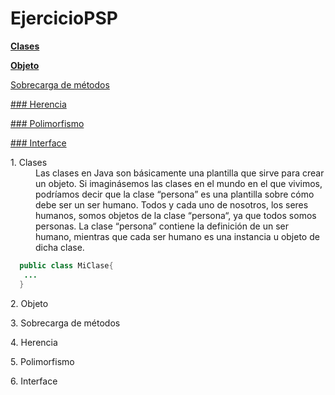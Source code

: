 # EjercicioPSP

<a href=#Clases>**Clases**</a>  

**<a href=#Objeto>Objeto</a>**  

<a href=#Sobrecarga>Sobrecarga de métodos</a>  

<a href=#Herencia>### Herencia</a>  

<a href=#Polimorfismo>### Polimorfismo</a>  

<a href=#Interface>### Interface</a>  


<dl>
  <a name=Clases><dt>1. Clases</dt></a>
  <dd>Las clases en Java son básicamente una plantilla que sirve para crear un objeto. Si imaginásemos las clases en el mundo en el que vivimos, podríamos decir que la clase “persona” es una plantilla sobre cómo debe ser un ser humano. Todos y cada uno de nosotros, los seres humanos, somos objetos de la clase “persona“, ya que todos somos personas. La clase “persona” contiene la definición de un ser humano, mientras que cada ser humano es una instancia u objeto de dicha clase.</dd>
</dl>

```java
  public class MiClase{
   ...
  }
```

<dl>
  <a name=Objeto><dt>2. Objeto</dt></a>
  <dd></dd>
</dl>



<dl>
  <a name=Sobrecarga><dt>3. Sobrecarga de métodos</dt></a>
  <dd></dd>
</dl>



<dl>
  <a name=Herencia><dt>4. Herencia</dt></a>
  <dd></dd>
</dl>



<dl>
  <a name=Plimorfismo><dt>5. Polimorfismo</dt></a>
  <dd></dd>
</dl>



<dl>
  <a name=Inerface><dt>6. Interface</dt></a>
  <dd></dd>
</dl>  
